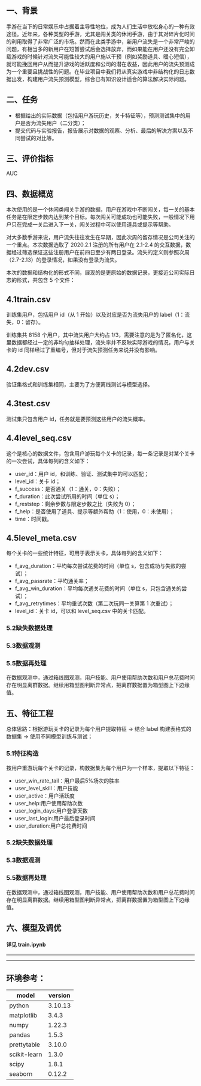 ## 一、背景

手游在当下的日常娱乐中占据着主导性地位，成为人们生活中放松身心的一种有效途径。近年来，各种类型的手游，尤其是闯关类的休闲手游，由于其对碎片化时间的利用取得了非常广泛的市场。然而在此类手游中，新用户流失是一个非常严峻的问题，有相当多的新用户在短暂尝试后会选择放弃，而如果能在用户还没有完全卸载游戏的时候针对流失可能性较大的用户施以干预（例如奖励道具、暖心短信），就可能挽回用户从而提升游戏的活跃度和公司的潜在收益，因此用户的流失预测成为一个重要且挑战性的问题。在毕业项目中我们将从真实游戏中非结构化的日志数据出发，构建用户流失预测模型，综合已有知识设计适合的算法解决实际问题。

## 二、任务

* 根据给出的实际数据（包括用户游玩历史，关卡特征等），预测测试集中的用户是否为流失用户（二分类）；
* 提交代码与实验报告，报告展示对数据的观察、分析、最后的解决方案以及不同尝试的对比等。

## 三、评价指标
AUC

## 四、数据概览

本次使用的是一个休闲类闯关手游的数据，用户在游戏中不断闯关，每一关的基本任务是在限定步数内达到某个目标。每次闯关可能成功也可能失败，一般情况下用户只在完成一关后进入下一关，闯关过程中可以使用道具或提示等帮助。

对大多数手游来说，用户流失往往发生在早期，因此次周的留存情况是公司关注的一个重点。本次数据选取了 2020.2.1 注册的所有用户在 2.1-2.4 的交互数据，数据经过筛选保证这些注册用户在前四日至少有两日登录。流失的定义则参照次周（2.7-2.13）的登录情况，如果没有登录为流失。

本次的数据和结构化的形式不同，展现的是更原始的数据记录，更接近公司实际日志的形式，共包含 5 个文件：
## 4.1train.csv
训练集用户，包括用户 id（从 1 开始）以及对应是否为流失用户的 label（1：流失，0：留存）。

训练集共 8158 个用户，其中流失用户大约占 1/3，需要注意的是为了匿名化，这里数据都经过一定的非均匀抽样处理，流失率并不反映实际游戏的情况，用户与关卡的 id 同样经过了重编号，但对于流失预测任务来说并没有影响。
## 4.2dev.csv
验证集格式和训练集相同，主要为了方便离线测试与模型选择。

## 4.3test.csv
测试集只包含用户 id，任务就是要预测这些用户的流失概率。

## 4.4level_seq.csv
这个是核心的数据文件，包含用户游玩每个关卡的记录，每一条记录是对某个关卡的一次尝试，具体每列的含义如下：
* user_id：用户 id，和训练、验证、测试集中的可以匹配；
* level_id：关卡 id；
* f_success：是否通关（1：通关，0：失败）；
* f_duration：此次尝试所用的时间（单位 s）；
* f_reststep：剩余步数与限定步数之比（失败为 0）；
* f_help：是否使用了道具、提示等额外帮助（1：使用，0：未使用）；
* time：时间戳。

## 4.5level_meta.csv
每个关卡的一些统计特征，可用于表示关卡，具体每列的含义如下：
* f_avg_duration：平均每次尝试花费的时间（单位 s，包含成功与失败的尝试）；
* f_avg_passrate：平均通关率；
* f_avg_win_duration：平均每次通关花费的时间（单位 s，只包含通关的尝试）；
* f_avg_retrytimes：平均重试次数（第二次玩同一关算第 1 次重试）；
* level_id：关卡 id，可以和 level_seq.csv 中的关卡匹配。



### 5.2缺失数据处理
### 5.3数据观测
### 5.5数据再处理
在数据观测中，通过箱线图观测，用户技能、用户使用帮助次数和用户总花费时间存在明显离群数据。继续用箱型图判断异常点，把离群数据置为箱型图上下边缘值。

## 五、特征工程
总体思路：根据游玩关卡的记录为每个用户提取特征 → 结合 label 构建表格式的数据集 → 使用不同模型训练与测试；
### 5.1特征构造
按用户重游玩每个关卡的记录，构数据集为每个用户为一个样本，提取以下特征： 
* user_win_rate_tail：用户最后5%场次的胜率
* user_level_skill：用户技能
* user_active：用户活跃度
* user_help:用户使用帮助次数
* user_login_days:用户登录天数
* user_last_login:用户最后登录时间
* user_duration:用户总花费时间
### 5.2缺失数据处理
### 5.3数据观测
### 5.5数据再处理
在数据观测中，通过箱线图观测，用户技能、用户使用帮助次数和用户总花费时间存在明显离群数据。继续用箱型图判断异常点，把离群数据置为箱型图上下边缘值。

## 六、模型及调优
####  详见 train.ipynb

---
---
## 环境参考：

| model | version |
|----------|----------|
| python                    | 3.10.13 |
| matplotlib                | 3.4.3 |
| numpy                     | 1.22.3 |
| pandas                    | 1.5.3 |
| prettytable               | 3.10.0 |
| scikit-learn              | 1.3.0 |
| scipy                     | 1.8.1 |
| seaborn                   | 0.12.2 |
